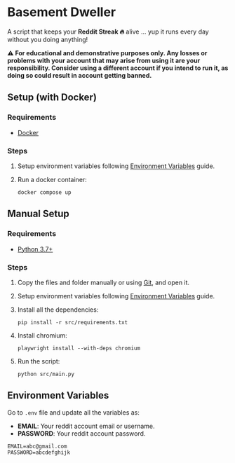 # Basement Dweller
A script that keeps your **Reddit Streak 🔥** alive ... yup it runs every day without you doing anything!

**⚠️ For educational and demonstrative purposes only. Any losses or problems with your account that may arise from using it are your responsibility. Consider using a different account if you intend to run it, as doing so could result in account getting banned.**

## Setup (with Docker)

### Requirements
- [Docker](https://www.docker.com/)


### Steps
1. Setup environment variables following [Environment Variables](#environment-variables) guide.

3. Run a docker container:
    ```
    docker compose up
    ```


## Manual Setup

### Requirements
- [Python 3.7+](https://python.org/downloads)

### Steps

1. Copy the files and folder manually or using [Git](https://git-scm.com/), and open it.

2. Setup environment variables following [Environment Variables](#environment-variables) guide.

3. Install all the dependencies:
    ```
    pip install -r src/requirements.txt
    ```

4. Install chromium:
    ```
    playwright install --with-deps chromium
    ```

5. Run the script:
    ```
    python src/main.py
    ```

## Environment Variables
Go to `.env` file and update all the variables as:
- **EMAIL**: Your reddit account email or username.
- **PASSWORD**: Your reddit account password.

```
EMAIL=abc@gmail.com
PASSWORD=abcdefghijk
```